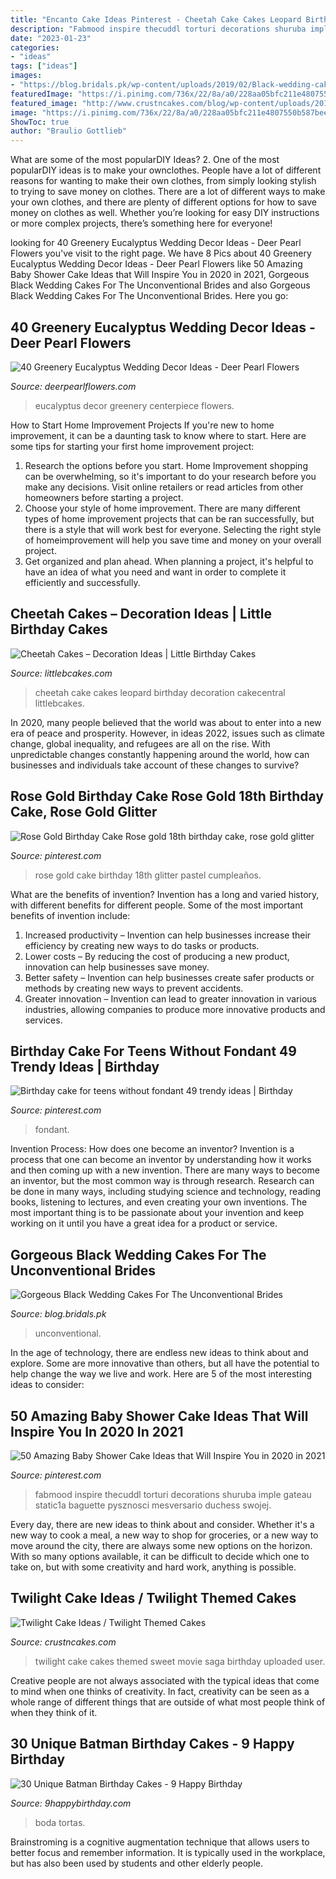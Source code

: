 ```yaml
---
title: "Encanto Cake Ideas Pinterest - Cheetah Cake Cakes Leopard Birthday Decoration Cakecentral Littlebcakes"
description: "Fabmood inspire thecuddl torturi decorations shuruba imple gateau static1a baguette pysznosci mesversario duchess swojej"
date: "2023-01-23"
categories:
- "ideas"
tags: ["ideas"]
images:
- "https://blog.bridals.pk/wp-content/uploads/2019/02/Black-wedding-cake-3-min.jpg"
featuredImage: "https://i.pinimg.com/736x/22/8a/a0/228aa05bfc211e4807550b587bee6dfe.jpg"
featured_image: "http://www.crustncakes.com/blog/wp-content/uploads/2015/10/28813ed937463f0f5addd8d475c81594-686x1024.jpg"
image: "https://i.pinimg.com/736x/22/8a/a0/228aa05bfc211e4807550b587bee6dfe.jpg"
ShowToc: true
author: "Braulio Gottlieb"
---
```



What are some of the most popularDIY Ideas?
2. One of the most popularDIY ideas is to make your ownclothes. People have a lot of different reasons for wanting to make their own clothes, from simply looking stylish to trying to save money on clothes. There are a lot of different ways to make your own clothes, and there are plenty of different options for how to save money on clothes as well. Whether you’re looking for easy DIY instructions or more complex projects, there’s something here for everyone!

	

		
looking for 40 Greenery Eucalyptus Wedding Decor Ideas - Deer Pearl Flowers you've visit to the right page. We have 8 Pics about 40 Greenery Eucalyptus Wedding Decor Ideas - Deer Pearl Flowers like 50 Amazing Baby Shower Cake Ideas that Will Inspire You in 2020 in 2021, Gorgeous Black Wedding Cakes For The Unconventional Brides and also Gorgeous Black Wedding Cakes For The Unconventional Brides. Here you go:
		
    
## 40 Greenery Eucalyptus Wedding Decor Ideas - Deer Pearl Flowers

<img loading=lazy src="http://www.deerpearlflowers.com/wp-content/uploads/2016/12/eucalyptus-wedding-centerpiece-via-Jenny-Haas-Photography.jpg" onerror="this.onerror=null;this.src='https://tse4.mm.bing.net/th?id=OIP.YeVz4c5zEGmPmZNLDWxRCgHaLH&amp;pid=15.1';" alt="40 Greenery Eucalyptus Wedding Decor Ideas - Deer Pearl Flowers">

_Source: deerpearlflowers.com_

>eucalyptus decor greenery centerpiece flowers. 

	

How to Start Home Improvement Projects
If you're new to home improvement, it can be a daunting task to know where to start. Here are some tips for starting your first home improvement project: 
1. Research the options before you start. Home Improvement shopping can be overwhelming, so it's important to do your research before you make any decisions. Visit online retailers or read articles from other homeowners before starting a project. 
2. Choose your style of home improvement. There are many different types of home improvement projects that can be ran successfully, but there is a style that will work best for everyone. Selecting the right style of homeimprovement will help you save time and money on your overall project. 
3. Get organized and plan ahead. When planning a project, it's helpful to have an idea of what you need and want in order to complete it efficiently and successfully.

    
## Cheetah Cakes – Decoration Ideas | Little Birthday Cakes

<img loading=lazy src="https://www.littlebcakes.com/wp-content/uploads/2014/02/Cheetah-Cakes-Pictures.jpg" onerror="this.onerror=null;this.src='https://tse3.mm.bing.net/th?id=OIP.5NS714f2F-Ea1bpK9q1DSAHaJ4&amp;pid=15.1';" alt="Cheetah Cakes – Decoration Ideas | Little Birthday Cakes">

_Source: littlebcakes.com_

>cheetah cake cakes leopard birthday decoration cakecentral littlebcakes. 

	

In 2020, many people believed that the world was about to enter into a new era of peace and prosperity. However, in ideas 2022, issues such as climate change, global inequality, and refugees are all on the rise. With unpredictable changes constantly happening around the world, how can businesses and individuals take account of these changes to survive?

    
## Rose Gold Birthday Cake Rose Gold 18th Birthday Cake, Rose Gold Glitter

<img loading=lazy src="https://i.pinimg.com/736x/22/8a/a0/228aa05bfc211e4807550b587bee6dfe.jpg" onerror="this.onerror=null;this.src='https://tse1.mm.bing.net/th?id=OIP.MxPDVglZ-J3YY-vd7cgMMAHaKN&amp;pid=15.1';" alt="Rose Gold Birthday Cake Rose gold 18th birthday cake, rose gold glitter">

_Source: pinterest.com_

>rose gold cake birthday 18th glitter pastel cumpleaños. 

	

What are the benefits of invention?
Invention has a long and varied history, with different benefits for different people. Some of the most important benefits of invention include: 
1) Increased productivity – Invention can help businesses increase their efficiency by creating new ways to do tasks or products. 
2) Lower costs – By reducing the cost of producing a new product, innovation can help businesses save money. 
3) Better safety – Invention can help businesses create safer products or methods by creating new ways to prevent accidents.
4) Greater innovation – Invention can lead to greater innovation in various industries, allowing companies to produce more innovative products and services.

    
## Birthday Cake For Teens Without Fondant 49 Trendy Ideas | Birthday

<img loading=lazy src="https://i.pinimg.com/736x/70/5c/e4/705ce4d45932627fa2576e101ccafb70.jpg" onerror="this.onerror=null;this.src='https://tse3.mm.bing.net/th?id=OIP.WROKSNyc2TDp28svAu7fpgAAAA&amp;pid=15.1';" alt="Birthday cake for teens without fondant 49 trendy ideas | Birthday">

_Source: pinterest.com_

>fondant. 

	

Invention Process: How does one become an inventor?
Invention is a process that one can become an inventor by understanding how it works and then coming up with a new invention. There are many ways to become an inventor, but the most common way is through research. Research can be done in many ways, including studying science and technology, reading books, listening to lectures, and even creating your own inventions. The most important thing is to be passionate about your invention and keep working on it until you have a great idea for a product or service.

    
## Gorgeous Black Wedding Cakes For The Unconventional Brides

<img loading=lazy src="https://blog.bridals.pk/wp-content/uploads/2019/02/Black-wedding-cake-3-min.jpg" onerror="this.onerror=null;this.src='https://tse2.mm.bing.net/th?id=OIP.2nCJkZjwa24MqxazWwYlbwHaLI&amp;pid=15.1';" alt="Gorgeous Black Wedding Cakes For The Unconventional Brides">

_Source: blog.bridals.pk_

>unconventional. 

	

In the age of technology, there are endless new ideas to think about and explore. Some are more innovative than others, but all have the potential to help change the way we live and work. Here are 5 of the most interesting ideas to consider: 

    
## 50 Amazing Baby Shower Cake Ideas That Will Inspire You In 2020 In 2021

<img loading=lazy src="https://i.pinimg.com/736x/a8/65/f7/a865f76ed5bedeeffa660814df70ae2b.jpg" onerror="this.onerror=null;this.src='https://tse4.mm.bing.net/th?id=OIP.qosqI-SdapBvb7wMC72XDwHaNs&amp;pid=15.1';" alt="50 Amazing Baby Shower Cake Ideas that Will Inspire You in 2020 in 2021">

_Source: pinterest.com_

>fabmood inspire thecuddl torturi decorations shuruba imple gateau static1a baguette pysznosci mesversario duchess swojej. 

	

Every day, there are new ideas to think about and consider. Whether it's a new way to cook a meal, a new way to shop for groceries, or a new way to move around the city, there are always some new options on the horizon. With so many options available, it can be difficult to decide which one to take on, but with some creativity and hard work, anything is possible.

    
## Twilight Cake Ideas / Twilight Themed Cakes

<img loading=lazy src="http://www.crustncakes.com/blog/wp-content/uploads/2015/10/28813ed937463f0f5addd8d475c81594-686x1024.jpg" onerror="this.onerror=null;this.src='https://tse1.mm.bing.net/th?id=OIP.bDgU-Q0_-DP_iTaHVW9E0AHaLD&amp;pid=15.1';" alt="Twilight Cake Ideas / Twilight Themed Cakes">

_Source: crustncakes.com_

>twilight cake cakes themed sweet movie saga birthday uploaded user. 

	

Creative people are not always associated with the typical ideas that come to mind when one thinks of creativity. In fact, creativity can be seen as a whole range of different things that are outside of what most people think of when they think of it.

    
## 30 Unique Batman Birthday Cakes - 9 Happy Birthday

<img loading=lazy src="https://www.9happybirthday.com/wp-content/uploads/2017/08/Cute-batman-cakes.jpg" onerror="this.onerror=null;this.src='https://tse1.mm.bing.net/th?id=OIP.si0FrMp6jJfqv-sU29LSOgHaLL&amp;pid=15.1';" alt="30 Unique Batman Birthday Cakes - 9 Happy Birthday">

_Source: 9happybirthday.com_

>boda tortas. 

	

Brainstroming is a cognitive augmentation technique that allows users to better focus and remember information. It is typically used in the workplace, but has also been used by students and other elderly people.

